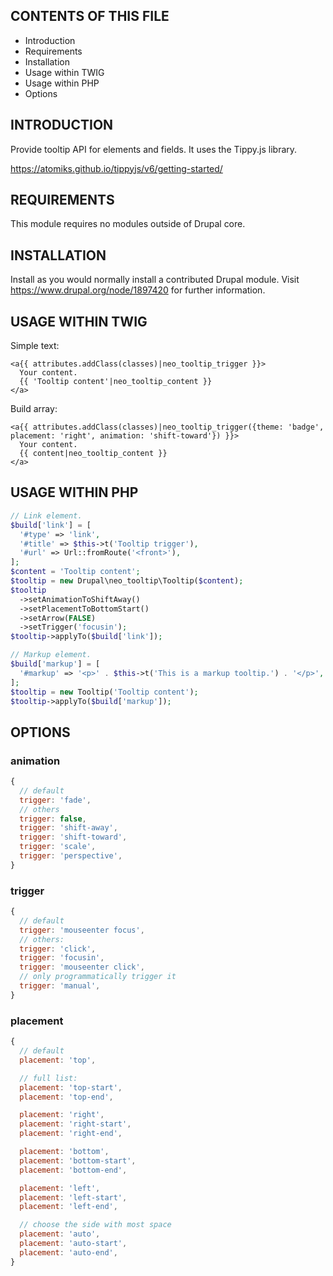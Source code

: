 CONTENTS OF THIS FILE
---------------------

 * Introduction
 * Requirements
 * Installation
 * Usage within TWIG
 * Usage within PHP
 * Options


INTRODUCTION
------------

Provide tooltip API for elements and fields. It uses the Tippy.js library.

https://atomiks.github.io/tippyjs/v6/getting-started/


REQUIREMENTS
------------

This module requires no modules outside of Drupal core.


INSTALLATION
------------

Install as you would normally install a contributed Drupal module. Visit
https://www.drupal.org/node/1897420 for further information.


USAGE WITHIN TWIG
-----

Simple text:

```twig
<a{{ attributes.addClass(classes)|neo_tooltip_trigger }}>
  Your content.
  {{ 'Tooltip content'|neo_tooltip_content }}
</a>
```

Build array:

```twig
<a{{ attributes.addClass(classes)|neo_tooltip_trigger({theme: 'badge', placement: 'right', animation: 'shift-toward'}) }}>
  Your content.
  {{ content|neo_tooltip_content }}
</a>
```


USAGE WITHIN PHP
-----

```php
// Link element.
$build['link'] = [
  '#type' => 'link',
  '#title' => $this->t('Tooltip trigger'),
  '#url' => Url::fromRoute('<front>'),
];
$content = 'Tooltip content';
$tooltip = new Drupal\neo_tooltip\Tooltip($content);
$tooltip
  ->setAnimationToShiftAway()
  ->setPlacementToBottomStart()
  ->setArrow(FALSE)
  ->setTrigger('focusin');
$tooltip->applyTo($build['link']);

// Markup element.
$build['markup'] = [
  '#markup' => '<p>' . $this->t('This is a markup tooltip.') . '</p>',
];
$tooltip = new Tooltip('Tooltip content');
$tooltip->applyTo($build['markup']);
```


OPTIONS
-----

### animation

```js
{
  // default
  trigger: 'fade',
  // others
  trigger: false,
  trigger: 'shift-away',
  trigger: 'shift-toward',
  trigger: 'scale',
  trigger: 'perspective',
}
```

### trigger

```js
{
  // default
  trigger: 'mouseenter focus',
  // others:
  trigger: 'click',
  trigger: 'focusin',
  trigger: 'mouseenter click',
  // only programmatically trigger it
  trigger: 'manual',
}
```

### placement

```js
{
  // default
  placement: 'top',

  // full list:
  placement: 'top-start',
  placement: 'top-end',

  placement: 'right',
  placement: 'right-start',
  placement: 'right-end',

  placement: 'bottom',
  placement: 'bottom-start',
  placement: 'bottom-end',

  placement: 'left',
  placement: 'left-start',
  placement: 'left-end',

  // choose the side with most space
  placement: 'auto',
  placement: 'auto-start',
  placement: 'auto-end',
}
```
